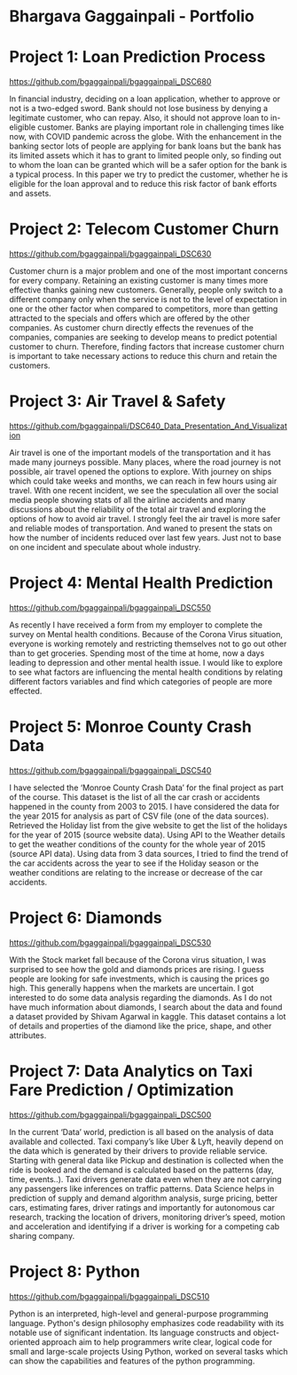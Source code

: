 # Bhargava Gaggainpali - Portfolio

# Project 1: Loan Prediction Process
https://github.com/bgaggainpali/bgaggainpali_DSC680

In financial industry, deciding on a loan application, whether to approve or not is a two-edged sword.  Bank should not lose business by denying a legitimate customer, who can repay.  Also, it should not approve loan to in-eligible customer.  Banks are playing important role in challenging times like now, with COVID pandemic across the globe.
With the enhancement in the banking sector lots of people are applying for bank loans but the bank has its limited assets which it has to grant to limited people only, so finding out to whom the loan can be granted which will be a safer option for the bank is a typical process. In this paper we try to predict the customer, whether he is eligible for the loan approval and to reduce this risk factor of bank efforts and assets.

# Project 2: Telecom Customer Churn
https://github.com/bgaggainpali/bgaggainpali_DSC630

Customer churn is a major problem and one of the most important concerns for every company. Retaining an existing customer is many times more effective thanks gaining new customers. Generally, people only switch to a different company only when the service is not to the level of expectation in one or the other factor when compared to competitors, more than getting attracted to the specials and offers which are offered by the other companies. 
As customer churn directly effects the revenues of the companies, companies are seeking to develop means to predict potential customer to churn. Therefore, finding factors that increase customer churn is important to take necessary actions to reduce this churn and retain the customers.

# Project 3: Air Travel & Safety
https://github.com/bgaggainpali/DSC640_Data_Presentation_And_Visualization

Air travel is one of the important models of the transportation and it has made many journeys possible. Many places, where the road journey is not possible, air travel opened the options to explore. With journey on ships which could take weeks and months, we can reach in few hours using air travel.
With one recent incident, we see the speculation all over the social media people showing stats of all the airline accidents and many discussions about the reliability of the total air travel and exploring the options of how to avoid air travel.  I strongly feel the air travel is more safer and reliable modes of transportation. And waned to present the stats on how the number of incidents reduced over last few years. Just not to base on one incident and speculate about whole industry.

# Project 4: Mental Health Prediction
https://github.com/bgaggainpali/bgaggainpali_DSC550

As recently I have received a form from my employer to complete the survey on Mental health conditions. Because of the Corona Virus situation, everyone is working remotely and restricting themselves not to go out other than to get groceries. Spending most of the time at home, now a days leading to depression and other mental health issue. 
I would like to explore to see what factors are influencing the mental health conditions by relating different factors variables and find which categories of people are more effected.

# Project 5: Monroe County Crash Data
https://github.com/bgaggainpali/bgaggainpali_DSC540

I have selected the ‘Monroe County Crash Data’ for the final project as part of the course. This dataset is the list of all the car crash or accidents happened in the county from 2003 to 2015. I have considered the data for the year 2015 for analysis as part of CSV file (one of the data sources). Retrieved the Holiday list from the give website to get the list of the holidays for the year of 2015 (source website data). Using API to the Weather details to get the weather conditions of the county for the whole year of 2015 (source API data). Using data from 3 data sources, I tried to find the trend of the car accidents across the year to see if the Holiday season or the weather conditions are relating to the increase or decrease of the car accidents.

# Project 6: Diamonds
https://github.com/bgaggainpali/bgaggainpali_DSC530

With the Stock market fall because of the Corona virus situation, I was surprised to see how the gold and diamonds prices are rising. I guess people are looking for safe investments, which is causing the prices go high. This generally happens when the markets are uncertain.
I got interested to do some data analysis regarding the diamonds. As I do not have much information about diamonds, I search about the data and found a dataset provided by Shivam Agarwal in kaggle. This dataset contains a lot of details and properties of the diamond like the price, shape, and other attributes. 

# Project 7: Data Analytics on Taxi Fare Prediction / Optimization
https://github.com/bgaggainpali/bgaggainpali_DSC500

In the current ‘Data’ world, prediction is all based on the analysis of data available and collected. Taxi company’s like Uber & Lyft, heavily depend on the data which is generated by their drivers to provide reliable service. Starting with general data like Pickup and destination is collected when the ride is booked and the demand is calculated based on the patterns (day, time, events..). 
Taxi drivers generate data even when they are not carrying any passengers like inferences on traffic patterns. Data Science helps in prediction of supply and demand algorithm analysis, surge pricing, better cars, estimating fares, driver ratings and importantly for autonomous car research, tracking the location of drivers, monitoring driver’s speed, motion and acceleration and identifying if a driver is working for a competing cab sharing company. 

# Project 8: Python
https://github.com/bgaggainpali/bgaggainpali_DSC510

Python is an interpreted, high-level and general-purpose programming language. Python's design philosophy emphasizes code readability with its notable use of significant indentation. Its language constructs and object-oriented approach aim to help programmers write clear, logical code for small and large-scale projects 
Using Python, worked on several tasks which can show the capabilities and features of the python programming. 


